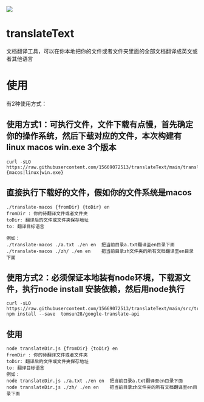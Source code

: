 ![](./assets/logo.svg)
# translateText

文档翻译工具，可以在你本地把你的文件或者文件夹里面的全部文档翻译成英文或者其他语言


# 使用
有2种使用方式：
## 使用方式1：可执行文件，文件下载有点慢，首先确定你的操作系统，然后下载对应的文件，本次构建有linux macos win.exe 3个版本
````
curl -sLO https://raw.githubusercontent.com/15669072513/translateText/main/translate-{macos|linux|win.exe}
````
## 直接执行下载好的文件，假如你的文件系统是macos
````
./translate-macos {fromDir} {toDir} en
fromDir : 你的待翻译文件或者文件夹
toDir: 翻译后的文件或文件夹保存地址
to: 翻译目标语言

例如：
./translate-macos ./a.txt ./en en  把当前目录a.txt翻译至en目录下面
./translate-macos ./zh/ ./en en    把当前目录zh文件夹的所有文档翻译至en目录下面
````



##  使用方式2：必须保证本地装有node环境，下载源文件，执行node install 安装依赖，然后用node执行
````
curl -sLO https://raw.githubusercontent.com/15669072513/translateText/main/src/translateDir.js
npm install --save  tomsun28/google-translate-api    
````
## 使用 
````
node translateDir.js {fromDir} {toDir} en
fromDir : 你的待翻译文件或者文件夹
toDir: 翻译后的文件或文件夹保存地址
to: 翻译目标语言
例如：
node translateDir.js ./a.txt ./en en  把当前目录a.txt翻译至en目录下面
node translateDir.js ./zh/ ./en en    把当前目录zh文件夹的所有文档翻译至en目录下面
````